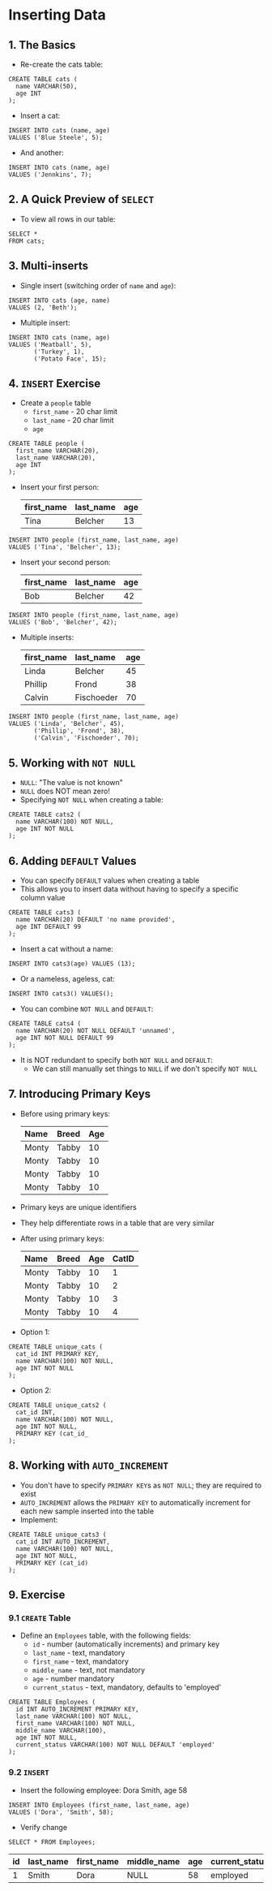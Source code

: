 # Inserting Data
## 1. The Basics
- Re-create the cats table:
```mysql
CREATE TABLE cats (
  name VARCHAR(50),
  age INT
);
```
- Insert a cat:
```mysql
INSERT INTO cats (name, age)
VALUES ('Blue Steele', 5);
```
- And another:
```mysql
INSERT INTO cats (name, age)
VALUES ('Jennkins', 7);
```
## 2. A Quick Preview of `SELECT`
- To view all rows in our table:
```mysql
SELECT *
FROM cats;
```
## 3. Multi-inserts
- Single insert (switching order of `name` and `age`):
```mysql
INSERT INTO cats (age, name)
VALUES (2, 'Beth');
```
- Multiple insert:
```mysql
INSERT INTO cats (name, age)
VALUES ('Meatball', 5),
       ('Turkey', 1),
       ('Potato Face', 15);
```
## 4. `INSERT` Exercise
- Create a `people` table
  - `first_name` - 20 char limit
  - `last_name` - 20 char limit
  - `age`
```mysql
CREATE TABLE people (
  first_name VARCHAR(20),
  last_name VARCHAR(20),
  age INT
);
```
- Insert your first person:

  |first_name|last_name|age|
  |:---|:---|:---|
  |Tina|Belcher|13|
```mysql
INSERT INTO people (first_name, last_name, age)
VALUES ('Tina', 'Belcher', 13);
```
- Insert your second person:

  |first_name|last_name|age|
  |:---|:---|:---|
  |Bob|Belcher|42|
```mysql
INSERT INTO people (first_name, last_name, age)
VALUES ('Bob', 'Belcher', 42);
```
- Multiple inserts:

  |first_name|last_name|age|
  |:---|:---|:---|
  |Linda|Belcher|45|
  |Phillip|Frond|38|
  |Calvin|Fischoeder|70|
```mysql
INSERT INTO people (first_name, last_name, age)
VALUES ('Linda', 'Belcher', 45),
       ('Phillip', 'Frond', 38),
       ('Calvin', 'Fischoeder', 70);
```
## 5. Working with `NOT NULL`
- `NULL`: "The value is not known"
- `NULL` does NOT mean zero!
- Specifying `NOT NULL` when creating a table:
```mysql
CREATE TABLE cats2 (
  name VARCHAR(100) NOT NULL,
  age INT NOT NULL
);
```
## 6. Adding `DEFAULT` Values
- You can specify `DEFAULT` values when creating a table
- This allows you to insert data without having to specify a specific column value
```mysql
CREATE TABLE cats3 (
  name VARCHAR(20) DEFAULT 'no name provided',
  age INT DEFAULT 99
);
```
- Insert a cat without a name:
```mysql
INSERT INTO cats3(age) VALUES (13);
```
- Or a nameless, ageless, cat:
```mysql
INSERT INTO cats3() VALUES();
```
- You can combine `NOT NULL` and `DEFAULT`:
```mysql
CREATE TABLE cats4 (
  name VARCHAR(20) NOT NULL DEFAULT 'unnamed',
  age INT NOT NULL DEFAULT 99
);
```
- It is NOT redundant to specify both `NOT NULL` and `DEFAULT`:
  - We can still manually set things to `NULL` if we don't specify `NOT NULL`
## 7. Introducing Primary Keys
- Before using primary keys:

  |Name|Breed|Age|
  |:---|:---|:---|
  |Monty|Tabby|10|
  |Monty|Tabby|10|
  |Monty|Tabby|10|
  |Monty|Tabby|10|

- Primary keys are unique identifiers
- They help differentiate rows in a table that are very similar
- After using primary keys:

  |Name|Breed|Age|CatID|
  |:---|:---|:---|:---|
  |Monty|Tabby|10|1|
  |Monty|Tabby|10|2|
  |Monty|Tabby|10|3|
  |Monty|Tabby|10|4|

- Option 1:
```mysql
CREATE TABLE unique_cats (
  cat_id INT PRIMARY KEY,
  name VARCHAR(100) NOT NULL,
  age INT NOT NULL
);
```
- Option 2:
```mysql
CREATE TABLE unique_cats2 (
  cat_id INT,
  name VARCHAR(100) NOT NULL,
  age INT NOT NULL,
  PRIMARY KEY (cat_id_
);
```
## 8. Working with `AUTO_INCREMENT`
- You don't have to specify `PRIMARY KEY`s as `NOT NULL`; they are required to exist
- `AUTO_INCREMENT` allows the `PRIMARY KEY` to automatically increment for each new sample inserted into the table
- Implement:
```mysql
CREATE TABLE unique_cats3 (
  cat_id INT AUTO_INCREMENT,
  name VARCHAR(100) NOT NULL,
  age INT NOT NULL,
  PRIMARY KEY (cat_id)
);
```
## 9. Exercise
### 9.1 `CREATE` Table
- Define an `Employees` table, with the following fields:
  - `id` - number (automatically increments) and primary key
  - `last_name` - text, mandatory
  - `first_name` - text, mandatory
  - `middle_name` - text, not mandatory
  - `age` - number mandatory
  - `current_status` - text, mandatory, defaults to 'employed'
```mysql
CREATE TABLE Employees (
  id INT AUTO_INCREMENT PRIMARY KEY,
  last_name VARCHAR(100) NOT NULL,
  first_name VARCHAR(100) NOT NULL,
  middle_name VARCHAR(100),
  age INT NOT NULL,
  current_status VARCHAR(100) NOT NULL DEFAULT 'employed'
);
```
### 9.2 `INSERT`
- Insert the following employee: Dora Smith, age 58
```mysql
INSERT INTO Employees (first_name, last_name, age)
VALUES ('Dora', 'Smith', 58);
```
- Verify change
```mysql
SELECT * FROM Employees;
```
 
|id|last_name|first_name|middle_name|age|current_status|
|:---|:---|:---|:---|:---|:---|
|1|Smith|Dora|NULL|58|employed|
